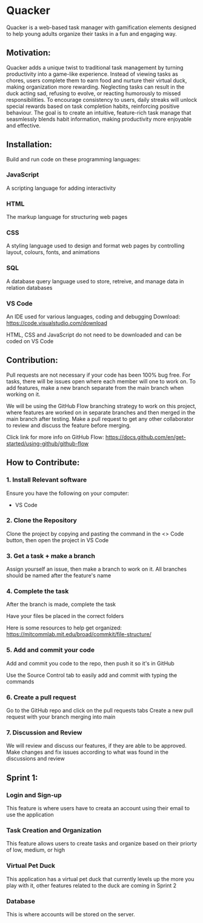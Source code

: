 # Quacker

Quacker is a web-based task manager with gamification elements designed to help young adults organize their tasks in a fun and engaging way.

## Motivation:

Quacker adds a unique twist to traditional task management by turning productivity into a game-like experience. Instead of viewing tasks as chores, users complete them to earn food and nurture their virtual duck, making organization more rewarding. Neglecting tasks can result in the duck acting sad, refusing to evolve, or reacting humorously to missed responsibilities. To encourage consistency to users, daily streaks will unlock special rewards based on task completion habits, reinforcing positive behaviour. The goal is to create an intuitive, feature-rich task manage that seasmlessly blends habit information, making productivity more enjoyable and effective. 
 
## Installation:

Build and run code on these programming languages:

### JavaScript

A scripting language for adding interactivity

### HTML

The markup language for structuring web pages 

### CSS

A styling language used to design and format web pages by controlling layout, colours, fonts, and animations 

### SQL

A database query language used to store, retreive, and manage data in relation databases

### VS Code

An IDE used for various languages, coding and debugging 
Download: https://code.visualstudio.com/download

HTML, CSS and JavaScript do not need to be downloaded and can be coded on VS Code

## Contribution: 

Pull requests are not necessary if your code has been 100% bug free. For tasks, there will be issues open where each member will one to work on. To add features, make a new branch separate from the main branch when working on it.

We will be using the GitHub Flow branching strategy to work on this project, where features are worked on in separate branches and then merged in the main branch after testing. Make a pull request to get any other collaborator to review and discuss the feature before merging.

Click link for more info on GitHub Flow: https://docs.github.com/en/get-started/using-github/github-flow

## How to Contribute:
 
### 1. Install Relevant software

Ensure you have the following on your computer:
- VS Code

### 2. Clone the Repository

Clone the project by copying and pasting the command in the <> Code button, then open the project in VS Code

### 3. Get a task + make a branch 

Assign yourself an issue, then make a branch to work on it. All branches should be named after the feature's name

### 4. Complete the task 
After the branch is made, complete the task

Have your files be placed in the correct folders

Here is some resources to help get organized: https://mitcommlab.mit.edu/broad/commkit/file-structure/

### 5. Add and commit your code
Add and commit you code to the repo, then push it so it's in GitHub

Use the Source Control tab to easily add and commit with typing the commands

### 6. Create a pull request
Go to the GitHub repo and click on the pull requests tabs
Create a new pull request with your branch merging into main

### 7. Discussion and Review

We will review and discuss our features, if they are able to be approved. Make changes and fix issues according to what was found in the discussions and review


## Sprint 1:

### Login and Sign-up
This feature is where users have to creata an account using their email to use the application

### Task Creation and Organization
This feature allows users to create tasks and organize based on their priorty of low, medium, or high

### Virtual Pet Duck
This application has a virtual pet duck that currently levels up the more you play with it, other features related to the duck are coming in Sprint 2

### Database
This is where accounts will be stored on the server.
